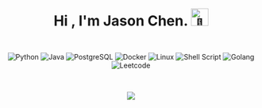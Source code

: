<h1 align="center"><b>Hi , I'm Jason Chen. </b><img src="https://media.giphy.com/media/hvRJCLFzcasrR4ia7z/giphy.gif" width="35" alt="👋"></h1>


<h2 href="#" align="center"><img src="https://readme-typing-svg.demolab.com?font=Fira+Code&duration=2000&pause=2000&center=true&vCenter=true&width=500&height=40&lines=B.S.+in+Information+and+Computing+Science;Patent+Engineer+in+Foreign+Field++;Amateur+%26%26+Passionate+Developer" alt="" /></h2>


<p align="center">
<img src="https://img.shields.io/badge/Python%20-%2314354C.svg?style=for-the-badge&logo=python&logoColor=white" alt="Python"/>
<img src="https://img.shields.io/badge/java-%23ED8B00.svg?style=for-the-badge&logo=openjdk&logoColor=white" alt="Java"/>
<img src="https://img.shields.io/badge/postgres-%23316192.svg?style=for-the-badge&logo=postgresql&logoColor=white" alt="PostgreSQL"/>
<img src="https://img.shields.io/badge/docker-%230db7ed.svg?style=for-the-badge&logo=docker&logoColor=white" alt="Docker"/>
<img src="https://img.shields.io/badge/Linux-FCC624?style=for-the-badge&logo=linux&logoColor=black" alt="Linux"/>
<img src="https://img.shields.io/badge/shell_script-%23121011.svg?style=for-the-badge&logo=gnu-bash&logoColor=white" alt="Shell Script"/>
<img src="https://img.shields.io/badge/go-%2300ADD8.svg?style=for-the-badge&logo=go&logoColor=white" alt="Golang"/>
<img src="https://img.shields.io/badge/LeetCode-000000?style=for-the-badge&logo=LeetCode&logoColor=#d16c06" alt="Leetcode"/>
</p>

<br>

<p align="center">
<img src="https://github-readme-stats.vercel.app/api?username=n1cogrv&show_icons=true&theme=transparent">
</p>